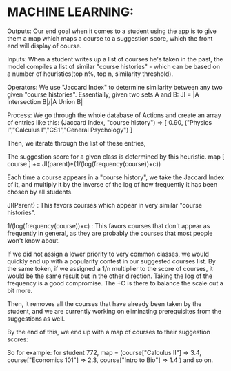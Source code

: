 # MACHINE LEARNING:

Outputs:
Our end goal when it comes to a student using the app is to give them a map which maps a course to a suggestion score, which the front end will display of course. 

Inputs: 
When a student writes up a list of courses he's taken in the past, the model compiles a list of similar "course histories" - which can be based on a number of heuristics(top n%, top n, similarity threshold).

Operators:
We use "Jaccard Index" to determine similarity between any two given "course histories". Essentially, given two sets A and B: JI = |A intersection B|/|A Union B|

Process:
We go through the whole database of Actions and create an array of entries like this: (Jaccard Index, "course history") => [ 0.90, ("Physics I","Calculus I","CS1","General Psychology") ]

Then, we iterate through the list of these entries, 

The suggestion score for a given class is determined by this heuristic.
map [ course ] += JI(parent)*(1/(log(frequency(course))+c))

Each time a course appears in a "course history", we take the Jaccard Index of it, and multiply it by the inverse of the log of how frequently it has been chosen by all students.

JI(Parent) : This favors courses which appear in very similar "course histories".

1/(log(frequency(course))+c) : This favors courses that don't appear as frequently in general, as they are probably the courses that most people won't know about.

If we did not assign a lower priority to very common classes, we would quickly end up with a popularity contest in our suggested courses list. By the same token, if we assigned a 1/n multiplier to the score of courses, it would be the same result but in the other direction. Taking the log of the frequency is a good compromise. The +C is there to balance the scale out a bit more.

Then, it removes all the courses that have already been taken by the student, and we are currently working on eliminating prerequisites from the suggestions as well.

By the end of this, we end up with a map of courses to their suggestion scores:

So for example: for student 772, map = (course["Calculus II"] => 3.4, course["Economics 101"] => 2.3, course["Intro to Bio"] => 1.4 ) and so on.